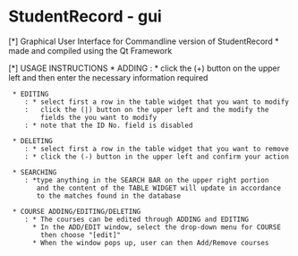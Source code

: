 # StudentRecord - gui
[*] Graphical User Interface for Commandline version of StudentRecord
    * made and compiled using the Qt Framework

[*] USAGE INSTRUCTIONS
     * ADDING
        : * click the (+) button on the upper left and then enter the
            necessary information required

     * EDITING
        : * select first a row in the table widget that you want to modify
        :   click the (|) button on the upper left and the modify the
            fields the you want to modify
        : * note that the ID No. field is disabled

     * DELETING
        : * select first a row in the table widget that you want to remove
        : * click the (-) button in the upper left and confirm your action

     * SEARCHING
        : *type anything in the SEARCH BAR on the upper right portion
           and the content of the TABLE WIDGET will update in accordance
           to the matches found in the database

     * COURSE ADDING/EDITING/DELETING
        : * The courses can be edited through ADDING and EDITING
          * In the ADD/EDIT window, select the drop-down menu for COURSE
            then choose "[edit]"
          * When the window pops up, user can then Add/Remove courses


